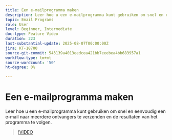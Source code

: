 ```yaml
---
title: Een e-mailprogramma maken
description: Leer hoe u een e-mailprogramma kunt gebruiken om snel en eenvoudig een e-mail naar meerdere ontvangers te verzenden en de resultaten van het programma te volgen.
topic: Email Programs
role: User
level: Beginner, Intermediate
doc-type: Feature Video
duration: 223
last-substantial-update: 2025-08-07T00:00:00Z
jira: KT-18700
source-git-commit: 543139a4013eedcea421bb7eeebea4bb683957a1
workflow-type: tm+mt
source-wordcount: '50'
ht-degree: 0%

---
```



# Een e-mailprogramma maken

Leer hoe u een e-mailprogramma kunt gebruiken om snel en eenvoudig een e-mail naar meerdere ontvangers te verzenden en de resultaten van het programma te volgen.

>[!VIDEO](https://video.tv.adobe.com/v/3470613/?learn=on&enablevpops&captions=dut)
